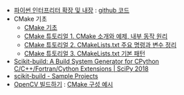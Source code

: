 
   - [파이썬 인터프리터 확장 및 내장](https://docs.python.org/ko/3/extending/) : [github 코드](https://github.com/jalan/spam)
   - CMake 기초
      - [CMake 기초](https://www.kudryavka.me/?p=758)
      - [CMake 튜토리얼 1. CMake 소개와 예제, 내부 동작 원리](https://www.tuwlab.com/ece/27234)
      - [CMake 튜토리얼 2. CMakeLists.txt 주요 명령과 변수 정리](https://www.tuwlab.com/27260)
      - [CMake 튜토리얼 3. CMakeLists.txt 기본 패턴](https://www.tuwlab.com/27270)
   - [Scikit-build: A Build System Generator for CPython C/C++/Fortran/Cython Extensions | SciPy 2018](https://www.youtube.com/watch?v=QVkg-cC5oe4)
   - [scikit-build - Sample Projects](https://github.com/scikit-build/scikit-build-sample-projects/tree/master/projects)
   - [OpenCV 빌드하기](https://pebble-softball-652.notion.site/OpenCV-4-5-3-CUDA-IPP-8dff66ed00ec40008a3b1a80e6822c8f) : [CMake 구성 예시](https://gist.github.com/joonhwan/85a1cd152b0af749a36a19de438b1a75)
